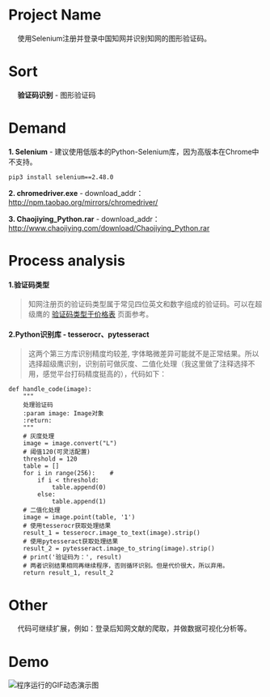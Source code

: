 # Project Name
&emsp; 使用Selenium注册并登录中国知网并识别知网的图形验证码。

# Sort
&emsp; **验证码识别** - 图形验证码

# Demand
**1. Selenium** - 建议使用低版本的Python-Selenium库，因为高版本在Chrome中不支持。
```
pip3 install selenium==2.48.0
```
**2. chromedriver.exe** - download_addr：http://npm.taobao.org/mirrors/chromedriver/

**3. Chaojiying_Python.rar** - download_addr：http://www.chaojiying.com/download/Chaojiying_Python.rar

# Process analysis
#### 1.验证码类型
> 知网注册页的验证码类型属于常见四位英文和数字组成的验证码。可以在超级鹰的 [验证码类型于价格表](http://www.chaojiying.com/price.html#table-item5) 页面参考。

#### 2.Python识别库 - tesserocr、pytesseract
> 这两个第三方库识别精度均较差, 字体略微差异可能就不是正常结果。所以选择超级鹰识别，识别前可做灰度、二值化处理（我这里做了注释选择不用，感觉平台打码精度挺高的），代码如下：
```
def handle_code(image):
    """
    处理验证码
    :param image: Image对象
    :return:
    """
    # 灰度处理
    image = image.convert("L")
    # 阈值120(可灵活配置)
    threshold = 120
    table = []
    for i in range(256):    #
        if i < threshold:
            table.append(0)
        else:
            table.append(1)
    # 二值化处理
    image = image.point(table, '1')
    # 使用tesserocr获取处理结果
    result_1 = tesserocr.image_to_text(image).strip()
    # 使用pytesseract获取处理结果
    result_2 = pytesseract.image_to_string(image).strip()   
    # print('验证码为：', result)
    # 两者识别结果相同再继续程序，否则循环识别。但是代价很大，所以弃用。
    return result_1, result_2
```

# Other
&emsp; 代码可继续扩展，例如：登录后知网文献的爬取，并做数据可视化分析等。

# Demo
![程序运行的GIF动态演示图](https://github.com/Northxw/Python3_WebSpider/blob/master/08-Selenium_Cnki/demo/demo.gif)
